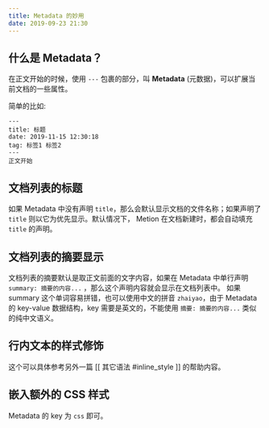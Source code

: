 ```yaml
---
title: Metadata 的妙用
date: 2019-09-23 21:30
---
```

## 什么是 Metadata？
在正文开始的时候，使用 `---` 包裹的部分，叫 **Metadata** (元数据)，可以扩展当前文档的一些属性。

简单的比如:
```
---
title: 标题
date: 2019-11-15 12:30:18
tag: 标签1 标签2
---
正文开始
```

## 文档列表的标题
如果 Metadata 中没有声明 `title`，那么会默认显示文档的文件名称；如果声明了 `title` 则以它为优先显示。默认情况下， Metion 在文档新建时，都会自动填充 `title` 的声明。

## 文档列表的摘要显示
文档列表的摘要默认是取正文前面的文字内容，如果在 Metadata 中单行声明 `summary: 摘要的内容...` ，那么这个声明内容就会显示在文档列表中。
如果 summary 这个单词容易拼错，也可以使用中文的拼音 `zhaiyao`，由于 Metadata 的 key-value 数据结构，key 需要是英文的，不能使用 `摘要: 摘要的内容...` 类似的纯中文语义。

## 行内文本的样式修饰
这个可以具体参考另外一篇 [[  其它语法 #inline_style ]]  的帮助内容。

## 嵌入额外的 CSS 样式
Metadata 的 key 为 `css` 即可。
